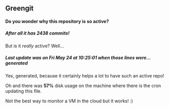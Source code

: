 ## Greengit

#### Do you wonder why this repository is so active?

##### After all it has 2438 commits!

But is it *really* active? Well...

##### Last update was on Fri May 24 at 10:25:01 when those lines were... generated

Yes, generated, because it certainly helps a lot to have such an active repo!

Oh and there was **57%** disk usage on the machine
where there is the cron updating this file.

Not the best way to monitor a VM in the cloud but it works! :)
